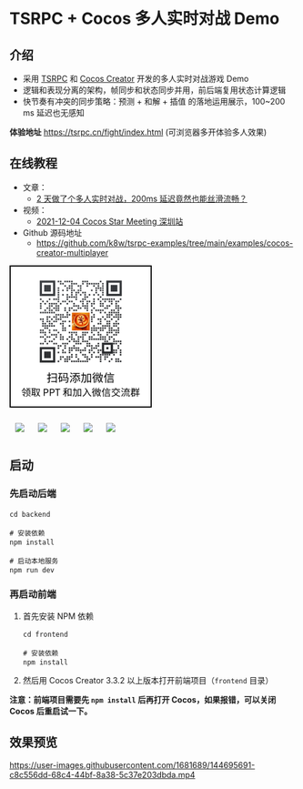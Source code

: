# TSRPC + Cocos 多人实时对战 Demo

## 介绍

- 采用 [TSRPC](https://tsrpc.cn) 和 [Cocos Creator](https://www.cocos.com/) 开发的多人实时对战游戏 Demo
- 逻辑和表现分离的架构，帧同步和状态同步并用，前后端复用状态计算逻辑
- 快节奏有冲突的同步策略：预测 + 和解 + 插值 的落地运用展示，100~200 ms 延迟也无感知

**体验地址**
https://tsrpc.cn/fight/index.html
(可浏览器多开体验多人效果)

## 在线教程
- 文章：
    - [2 天做了个多人实时对战，200ms 延迟竟然也能丝滑流畅？](https://mp.weixin.qq.com/s/V1YWPF5LmY-l1L5LF2nR3A)
- 视频：
    - [2021-12-04 Cocos Star Meeting 深圳站](https://www.bilibili.com/video/BV16F411z7iP)
- Github 源码地址
    - https://github.com/k8w/tsrpc-examples/tree/main/examples/cocos-creator-multiplayer

![](README_assets/wechat.png)

<img src="README_assets/1.jpg" style="width: 300px; margin: 10px" /> <img src="README_assets/2.jpg" style="width: 300px; margin: 10px" /> <img src="README_assets/3.jpg" style="width: 300px; margin: 10px" /> <img src="README_assets/4.jpg" style="width: 300px; margin: 10px" /> <img src="README_assets/5.jpg" style="width: 300px; margin: 10px" />

## 启动

### 先启动后端

```shell
cd backend

# 安装依赖
npm install

# 启动本地服务
npm run dev
```

### 再启动前端

1. 首先安装 NPM 依赖
    ```shell
    cd frontend

    # 安装依赖
    npm install
    ```
2. 然后用 Cocos Creator 3.3.2 以上版本打开前端项目（`frontend` 目录）

**注意：前端项目需要先 `npm install` 后再打开 Cocos，如果报错，可以关闭 Cocos 后重启试一下。**

## 效果预览

https://user-images.githubusercontent.com/1681689/144695691-c8c556dd-68c4-44bf-8a38-5c37e203dbda.mp4